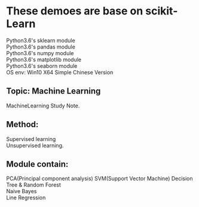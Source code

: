# These demoes are base on scikit-Learn  
Python3.6's sklearn module  
Python3.6's pandas module  
Python3.6's numpy module  
Python3.6's matplotlib module  
Python3.6's seaborn module  
OS env: Win10 X64 Simple Chinese Version

## Topic: Machine Learning  
MachineLearning Study Note.  
## Method:
Supervised learning  
Unsupervised learning.    
## Module contain:  
PCA(Principal component analysis)
SVM(Support Vector Machine)
Decision Tree & Random Forest  
Naive Bayes  
Line Regression
